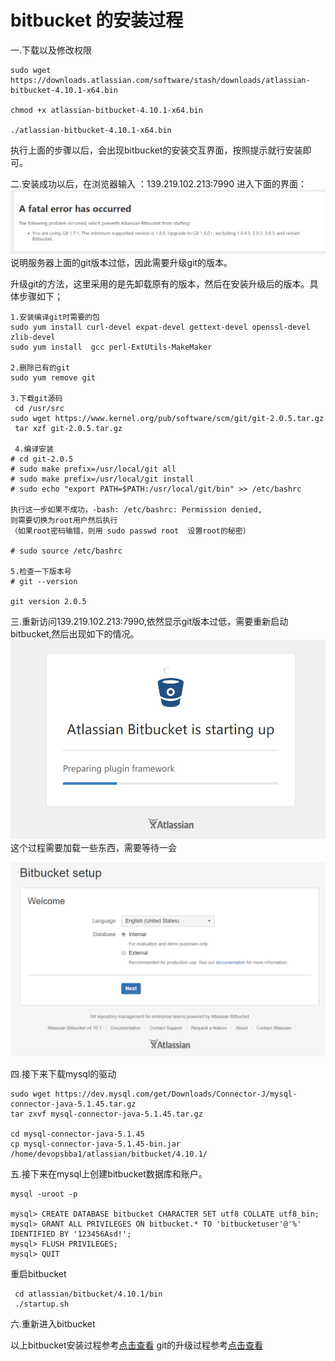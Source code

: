 # bitbucket 的安装过程 # 

一.下载以及修改权限
```
sudo wget https://downloads.atlassian.com/software/stash/downloads/atlassian-bitbucket-4.10.1-x64.bin

chmod +x atlassian-bitbucket-4.10.1-x64.bin

./atlassian-bitbucket-4.10.1-x64.bin
```

执行上面的步骤以后，会出现bitbucket的安装交互界面，按照提示就行安装即可。

二.安装成功以后，在浏览器输入 ：139.219.102.213:7990 进入下面的界面：
![](pic/install-bitbucket/1.PNG)
说明服务器上面的git版本过低，因此需要升级git的版本。

升级git的方法，这里采用的是先卸载原有的版本，然后在安装升级后的版本。具体步骤如下；
```
1.安装编译git时需要的包
sudo yum install curl-devel expat-devel gettext-devel openssl-devel zlib-devel
sudo yum install  gcc perl-ExtUtils-MakeMaker

2.删除已有的git
sudo yum remove git

3.下载git源码
 cd /usr/src
sudo wget https://www.kernel.org/pub/software/scm/git/git-2.0.5.tar.gz
 tar xzf git-2.0.5.tar.gz

 4.编译安装
# cd git-2.0.5
# sudo make prefix=/usr/local/git all
# sudo make prefix=/usr/local/git install
# sudo echo "export PATH=$PATH:/usr/local/git/bin" >> /etc/bashrc

执行这一步如果不成功，-bash: /etc/bashrc: Permission denied,
则需要切换为root用户然后执行
（如果root密码输错，则用 sudo passwd root  设置root的秘密）

# sudo source /etc/bashrc

5.检查一下版本号
# git --version

git version 2.0.5
```

三.重新访问139.219.102.213:7990,依然显示git版本过低，需要重新启动bitbucket,然后出现如下的情况。
![](pic/install-bitbucket/2.PNG)
 这个过程需要加载一些东西，需要等待一会  

![](pic/install-bitbucket/3.PNG)

四.接下来下载mysql的驱动
```
sudo wget https://dev.mysql.com/get/Downloads/Connector-J/mysql-connector-java-5.1.45.tar.gz
tar zxvf mysql-connector-java-5.1.45.tar.gz

cd mysql-connector-java-5.1.45
cp mysql-connector-java-5.1.45-bin.jar /home/devopsbba1/atlassian/bitbucket/4.10.1/

```
五.接下来在mysql上创建bitbucket数据库和账户。
```
mysql -uroot -p

mysql> CREATE DATABASE bitbucket CHARACTER SET utf8 COLLATE utf8_bin;
mysql> GRANT ALL PRIVILEGES ON bitbucket.* TO 'bitbucketuser'@'%' IDENTIFIED BY '123456Asd!';
mysql> FLUSH PRIVILEGES;
mysql> QUIT
```
重启bitbucket
```
 cd atlassian/bitbucket/4.10.1/bin   
 ./startup.sh
```
六.重新进入bitbucket


以上bitbucket安装过程参考[点击查看](http://www.bubuko.com/infodetail-1825280.html)
git的升级过程参考[点击查看](http://blog.sina.com.cn/s/blog_3fe961ae0102w9ui.html)